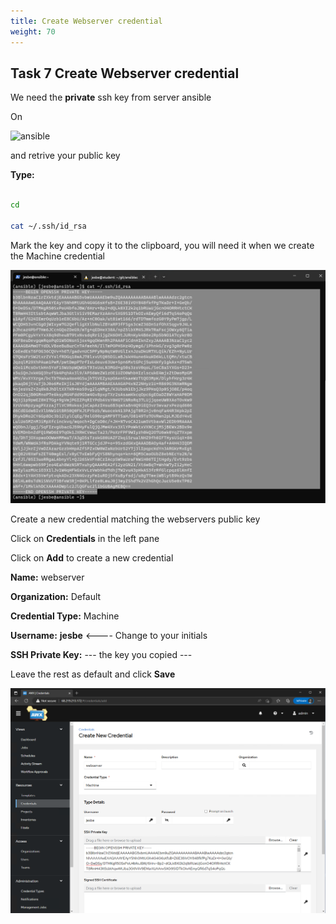 ```yaml
---
title: Create Webserver credential
weight: 70
---
```


## Task 7 Create Webserver credential

We need the __private__ ssh key from server ansible

On

![ansible](/images/ansible.png)

and retrive your public key

__Type:__

```bash

cd

cat ~/.ssh/id_rsa

```

Mark the key and copy it to the clipboard, you will need it when we create the Machine credential

![Alt text](images/16_ssh_key.png?raw=true "cat private key")

Create a new credential matching the webservers public key

Click on __Credentials__ in the left pane

Click on __Add__ to create a new credential

__Name:__ webserver

__Organization:__ Default

__Credential Type:__ Machine

__Username:__ __jesbe__ <---- Change to your initials

__SSH Private Key:__ --- the key you copied ---

Leave the rest as default and click __Save__

![Alt text](images/17_create_ssh_cred.png?raw=true "create cred")
